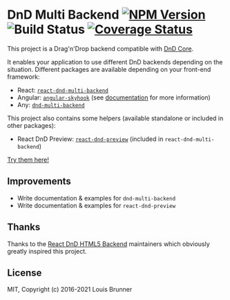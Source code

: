 # DnD Multi Backend [![NPM Version][npm-image]][npm-url] ![Build Status][ci-image] [![Coverage Status][coveralls-image]][coveralls-url]

This project is a Drag'n'Drop backend compatible with [DnD Core](https://github.com/react-dnd/react-dnd).

It enables your application to use different DnD backends depending on the situation. Different packages are available depending on your front-end framework:

  - React: [`react-dnd-multi-backend`](packages/react-dnd-multi-backend)
  - Angular: [`angular-skyhook`](https://github.com/cormacrelf/angular-skyhook) (see [documentation](https://cormacrelf.github.io/angular-skyhook/angular-skyhook-multi-backend/) for more information)
  - Any: [`dnd-multi-backend`](packages/dnd-multi-backend)

This project also contains some helpers (available standalone or included in other packages):

 - React DnD Preview: [`react-dnd-preview`](packages/react-dnd-preview) (included in `react-dnd-multi-backend`)

[Try them here!](https://louisbrunner.github.io/dnd-multi-backend/examples)


## Improvements

 - Write documentation & examples for `dnd-multi-backend`
 - Write documentation & examples for `react-dnd-preview`


## Thanks

Thanks to the [React DnD HTML5 Backend](https://github.com/react-dnd/react-dnd) maintainers which obviously greatly inspired this project.


## License

MIT, Copyright (c) 2016-2021 Louis Brunner



[npm-image]: https://img.shields.io/npm/v/dnd-multi-backend.svg
[npm-url]: https://npmjs.org/package/dnd-multi-backend
[ci-image]: https://github.com/LouisBrunner/dnd-multi-backend/workflows/Build/badge.svg
[coveralls-image]: https://coveralls.io/repos/github/LouisBrunner/dnd-multi-backend/badge.svg?branch=master
[coveralls-url]: https://coveralls.io/github/LouisBrunner/dnd-multi-backend?branch=master

